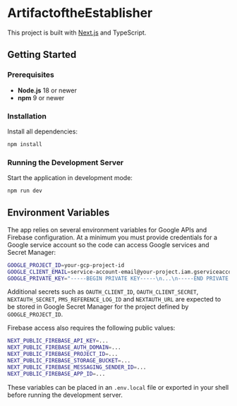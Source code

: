 # ArtifactoftheEstablisher

This project is built with [Next.js](https://nextjs.org/) and TypeScript.

## Getting Started

### Prerequisites

- **Node.js** 18 or newer
- **npm** 9 or newer

### Installation

Install all dependencies:

```bash
npm install
```

### Running the Development Server

Start the application in development mode:

```bash
npm run dev
```

## Environment Variables

The app relies on several environment variables for Google APIs and Firebase configuration.  At a minimum you must provide credentials for a Google service account so the code can access Google services and Secret Manager:

```bash
GOOGLE_PROJECT_ID=your-gcp-project-id
GOOGLE_CLIENT_EMAIL=service-account-email@your-project.iam.gserviceaccount.com
GOOGLE_PRIVATE_KEY="-----BEGIN PRIVATE KEY-----\n...\n-----END PRIVATE KEY-----\n"
```

Additional secrets such as `OAUTH_CLIENT_ID`, `OAUTH_CLIENT_SECRET`, `NEXTAUTH_SECRET`, `PMS_REFERENCE_LOG_ID` and `NEXTAUTH_URL` are expected to be stored in Google Secret Manager for the project defined by `GOOGLE_PROJECT_ID`.

Firebase access also requires the following public values:

```bash
NEXT_PUBLIC_FIREBASE_API_KEY=...
NEXT_PUBLIC_FIREBASE_AUTH_DOMAIN=...
NEXT_PUBLIC_FIREBASE_PROJECT_ID=...
NEXT_PUBLIC_FIREBASE_STORAGE_BUCKET=...
NEXT_PUBLIC_FIREBASE_MESSAGING_SENDER_ID=...
NEXT_PUBLIC_FIREBASE_APP_ID=...
```

These variables can be placed in an `.env.local` file or exported in your shell before running the development server.

